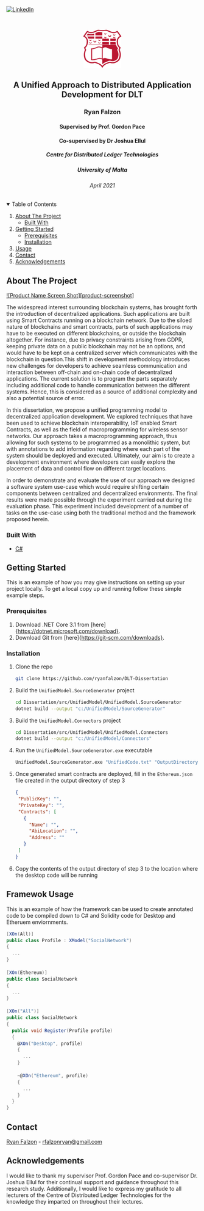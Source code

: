 <!-- PROJECT SHIELDS -->
[![LinkedIn][linkedin-shield]][linkedin-url]



<!-- FRONT PAGE-->
<br />
<p align="center">
  <a href="https://www.um.edu.mt/">
    <img src="UoM.png" alt="Logo" width="100" height="100">
  </a>

  <h2 align="center">A Unified Approach to Distributed Application Development for DLT</h2>
  <h3 align="center">Ryan Falzon</h3>
  <h4 align="center">Supervised by Prof. Gordon Pace</h4>
  <h4 align="center">Co-supervised by Dr Joshua Ellul</h4>
  <h5 align="center">Centre for Distributed Ledger Technologies</h5>
  <h5 align="center">University of Malta</h5>
  <h6 align="center">April 2021</h6>

<!-- TABLE OF CONTENTS -->
<details open="open">
  <summary>Table of Contents</summary>
  <ol>
    <li>
      <a href="#about-the-project">About The Project</a>
      <ul>
        <li><a href="#built-with">Built With</a></li>
      </ul>
    </li>
    <li>
      <a href="#getting-started">Getting Started</a>
      <ul>
        <li><a href="#prerequisites">Prerequisites</a></li>
        <li><a href="#installation">Installation</a></li>
      </ul>
    </li>
    <li><a href="#usage">Usage</a></li>
    <li><a href="#contact">Contact</a></li>
    <li><a href="#acknowledgements">Acknowledgements</a></li>
  </ol>
</details>



<!-- ABOUT THE PROJECT -->
## About The Project

[![Product Name Screen Shot][product-screenshot]](https://example.com)

The widespread interest surrounding blockchain systems, has brought forth the introduction of decentralized applications. Such applications are built using Smart Contracts running on a blockchain network. Due to the siloed nature of blockchains and smart contracts, parts of such applications may have to be executed on different blockchains, or outside the blockchain altogether. For instance, due to privacy constraints arising from GDPR, keeping private data on a public blockchain may not be an options, and would have to be kept on a centralized server which communicates with the blockchain in question.This shift in development methodology introduces new challenges for developers to achieve seamless communication and interaction between off-chain and on-chain code of decentralized applications. The current solution is to program the parts separately including additional code to handle communication between the different systems. Hence, this is considered as a source of additional complexity and also a potential source of error.

In this dissertation, we propose a unified programming model to decentralized application development. We explored techniques that have been used to achieve blockchain interoperability, IoT enabled Smart Contracts, as well as the field of macroprogramming for wireless sensor networks. Our approach  takes a macroprogramming approach, thus allowing for such  systems to be programmed as a monolithic system, but with annotations to add information regarding where each part of the system should be deployed and executed. Ultimately, our aim is to create a development environment where developers can easily explore the placement of data and control flow on different target locations.

In order to demonstrate and evaluate the use of our approach we designed a software system use-case which would require shifting certain components between centralized and decentralized environments. The final results were made possible through the experiment carried out during the evaluation phase. This experiment included development of a number of tasks on the use-case using both the traditional method and the framework proposed herein.

### Built With

* [C#](https://docs.microsoft.com/en-us/dotnet/csharp/)



<!-- GETTING STARTED -->
## Getting Started

This is an example of how you may give instructions on setting up your project locally.
To get a local copy up and running follow these simple example steps.

### Prerequisites

1.  Download .NET Core 3.1 from [here]{https://dotnet.microsoft.com/download}.
2.  Download Git from [here]{https://git-scm.com/downloads}.

### Installation

1. Clone the repo
   ```sh
   git clone https://github.com/ryanfalzon/DLT-Dissertation
   ```
2. Build the `UnifiedModel.SourceGenerator` project
   ```sh
   cd Dissertation/src/UnifiedModel/UnifiedModel.SourceGenerator
   dotnet build --output "c:/UnifiedModel/SourceGenerator"
   ```
3. Build the `UnifiedModel.Connectors` project
   ```sh
   cd Dissertation/src/UnifiedModel/UnifiedModel.Connectors
   dotnet build --output "c:/UnifiedModel/Connectors"
   ```
4. Run the `UnifiedModel.SourceGenerator.exe` executable
   ```sh
   UnifiedModel.SourceGenerator.exe "UnifiedCode.txt" "OutputDirectory"
   ```
5. Once generated smart contracts are deployed, fill in the `Ethereum.json` file created in the output directory of step 3
   ```JSON
   {
    "PublicKey": "",
    "PrivateKey": "",
    "Contracts": [
      {
        "Name": "",
        "AbiLocation": "",
        "Address": ""
      }
    ]
   }
   ```
6. Copy the contents of the output directory of step 3 to the location where the desktop code will be running



<!-- USAGE EXAMPLES -->
## Framewok Usage

This is an example of how the framework can be used to create annotated code to be compiled down to C# and Solidity code for Desktop and Etheruem enviornments.
```csharp
[XOn(All)]
public class Profile : XModel("SocialNetwork")
{
  ...
}

[XOn(Ethereum)]
public class SocialNetwork
{
  ...
}
  
[XOn("All")]
public class SocialNetwork
{
  public void Register(Profile profile)
  {
    @XOn("Desktop", profile)
    {
      ...
    }

    ~@XOn("Ethereum", profile)
    {
      ...
    }
  }
}
```



<!-- CONTACT -->
## Contact

[Ryan Falzon](https://www.linkedin.com/in/ryan-falzon-291a3516a/) - rfalzonryan@gmail.com



<!-- ACKNOWLEDGEMENTS -->
## Acknowledgements
I would like to thank my supervisor Prof. Gordon Pace and co-supervisor Dr. Joshua Ellul for their continual support and guidance throughout this research study. Additionally, I would like to express my gratitude to all lecturers of the Centre of Distributed Ledger Technologies for the knowledge they imparted on throughout their lectures.



<!-- MARKDOWN LINKS & IMAGES -->
[linkedin-shield]: https://img.shields.io/badge/-LinkedIn-black.svg?style=for-the-badge&logo=linkedin&colorB=555
[linkedin-url]: https://www.linkedin.com/in/ryan-falzon-291a3516a/
